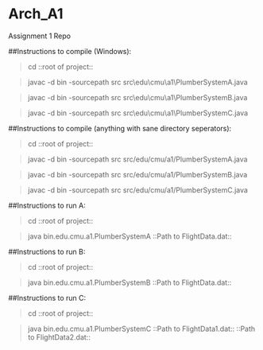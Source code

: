 Arch_A1
=======

Assignment 1 Repo


##Instructions to compile (Windows):
>cd ::root of project:: 

>javac -d bin -sourcepath src src\edu\cmu\a1\PlumberSystemA.java 

>javac -d bin -sourcepath src src\edu\cmu\a1\PlumberSystemB.java 

>javac -d bin -sourcepath src src\edu\cmu\a1\PlumberSystemC.java 



##Instructions to compile (anything with sane directory seperators):

>cd ::root of project:: 

>javac -d bin -sourcepath src src/edu/cmu/a1/PlumberSystemA.java 

>javac -d bin -sourcepath src src/edu/cmu/a1/PlumberSystemB.java 

>javac -d bin -sourcepath src src/edu/cmu/a1/PlumberSystemC.java 


##Instructions to run A:
>cd ::root of project::

>java bin.edu.cmu.a1.PlumberSystemA ::Path to FlightData.dat::

##Instructions to run B:
>cd ::root of project::

>java bin.edu.cmu.a1.PlumberSystemB ::Path to FlightData.dat::

##Instructions to run C:
>cd ::root of project::

>java bin.edu.cmu.a1.PlumberSystemC ::Path to FlightData1.dat:: ::Path to FlightData2.dat::

